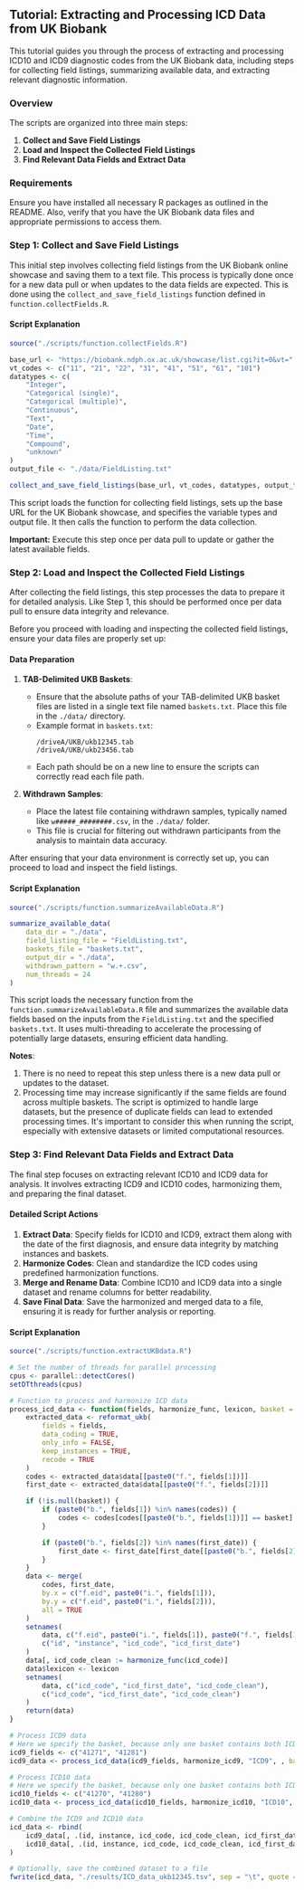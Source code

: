 ## Tutorial: Extracting and Processing ICD Data from UK Biobank

This tutorial guides you through the process of extracting and processing ICD10 and ICD9 diagnostic codes from the UK Biobank data, including steps for collecting field listings, summarizing available data, and extracting relevant diagnostic information.

### Overview

The scripts are organized into three main steps:
1. **Collect and Save Field Listings**
2. **Load and Inspect the Collected Field Listings**
3. **Find Relevant Data Fields and Extract Data**

### Requirements

Ensure you have installed all necessary R packages as outlined in the README. Also, verify that you have the UK Biobank data files and appropriate permissions to access them.

### Step 1: Collect and Save Field Listings

This initial step involves collecting field listings from the UK Biobank online showcase and saving them to a text file. This process is typically done once for a new data pull or when updates to the data fields are expected. This is done using the `collect_and_save_field_listings` function defined in `function.collectFields.R`.

#### Script Explanation

```R
source("./scripts/function.collectFields.R")

base_url <- "https://biobank.ndph.ox.ac.uk/showcase/list.cgi?it=0&vt="
vt_codes <- c("11", "21", "22", "31", "41", "51", "61", "101")
datatypes <- c(
    "Integer",
    "Categorical (single)",
    "Categorical (multiple)",
    "Continuous",
    "Text",
    "Date",
    "Time",
    "Compound",
    "unknown"
)
output_file <- "./data/FieldListing.txt"

collect_and_save_field_listings(base_url, vt_codes, datatypes, output_file)
```

This script loads the function for collecting field listings, sets up the base URL for the UK Biobank showcase, and specifies the variable types and output file. It then calls the function to perform the data collection.

**Important:** Execute this step once per data pull to update or gather the latest available fields.

### Step 2: Load and Inspect the Collected Field Listings

After collecting the field listings, this step processes the data to prepare it for detailed analysis. Like Step 1, this should be performed once per data pull to ensure data integrity and relevance.

Before you proceed with loading and inspecting the collected field listings, ensure your data files are properly set up:

#### Data Preparation

1. **TAB-Delimited UKB Baskets**:
   - Ensure that the absolute paths of your TAB-delimited UKB basket files are listed in a single text file named `baskets.txt`. Place this file in the `./data/` directory.
   - Example format in `baskets.txt`:
     ```
     /driveA/UKB/ukb12345.tab
     /driveA/UKB/ukb23456.tab
     ```
   - Each path should be on a new line to ensure the scripts can correctly read each file path.

2. **Withdrawn Samples**:
   - Place the latest file containing withdrawn samples, typically named like `w#####_########.csv`, in the `./data/` folder.
   - This file is crucial for filtering out withdrawn participants from the analysis to maintain data accuracy.

After ensuring that your data environment is correctly set up, you can proceed to load and inspect the field listings.

#### Script Explanation

```R
source("./scripts/function.summarizeAvailableData.R")

summarize_available_data(
    data_dir = "./data",
    field_listing_file = "FieldListing.txt",
    baskets_file = "baskets.txt",
    output_dir = "./data",
    withdrawn_pattern = "w.+.csv",
    num_threads = 24
)
```

This script loads the necessary function from the `function.summarizeAvailableData.R` file and summarizes the available data fields based on the inputs from the `FieldListing.txt` and the specified `baskets.txt`. It uses multi-threading to accelerate the processing of potentially large datasets, ensuring efficient data handling.

**Notes**:  
1. There is no need to repeat this step unless there is a new data pull or updates to the dataset.
2. Processing time may increase significantly if the same fields are found across multiple baskets. The script is optimized to handle large datasets, but the presence of duplicate fields can lead to extended processing times. It's important to consider this when running the script, especially with extensive datasets or limited computational resources.

### Step 3: Find Relevant Data Fields and Extract Data

The final step focuses on extracting relevant ICD10 and ICD9 data for analysis. It involves extracting ICD9 and ICD10 codes, harmonizing them, and preparing the final dataset.

#### Detailed Script Actions

1. **Extract Data**: Specify fields for ICD10 and ICD9, extract them along with the date of the first diagnosis, and ensure data integrity by matching instances and baskets.
2. **Harmonize Codes**: Clean and standardize the ICD codes using predefined harmonization functions.
3. **Merge and Rename Data**: Combine ICD10 and ICD9 data into a single dataset and rename columns for better readability.
4. **Save Final Data**: Save the harmonized and merged data to a file, ensuring it is ready for further analysis or reporting.

#### Script Explanation

```R
source("./scripts/function.extractUKBdata.R")

# Set the number of threads for parallel processing
cpus <- parallel::detectCores()
setDTthreads(cpus)

# Function to process and harmonize ICD data
process_icd_data <- function(fields, harmonize_func, lexicon, basket = NULL) {
    extracted_data <- reformat_ukb(
        fields = fields,
        data_coding = TRUE,
        only_info = FALSE,
        keep_instances = TRUE,
        recode = TRUE
    )
    codes <- extracted_data$data[[paste0("f.", fields[1])]]
    first_date <- extracted_data$data[[paste0("f.", fields[2])]]

    if (!is.null(basket)) {
        if (paste0("b.", fields[1]) %in% names(codes)) {
            codes <- codes[codes[[paste0("b.", fields[1])]] == basket]
        }

        if (paste0("b.", fields[2]) %in% names(first_date)) {
            first_date <- first_date[first_date[[paste0("b.", fields[2])]] == basket]
        }
    }
    data <- merge(
        codes, first_date,
        by.x = c("f.eid", paste0("i.", fields[1])),
        by.y = c("f.eid", paste0("i.", fields[2])),
        all = TRUE
    )
    setnames(
        data, c("f.eid", paste0("i.", fields[1]), paste0("f.", fields[1]), paste0("f.", fields[2])),
        c("id", "instance", "icd_code", "icd_first_date")
    )
    data[, icd_code_clean := harmonize_func(icd_code)]
    data$lexicon <- lexicon
    setnames(
        data, c("icd_code", "icd_first_date", "icd_code_clean"),
        c("icd_code", "icd_first_date", "icd_code_clean")
    )
    return(data)
}

# Process ICD9 data
# Here we specify the basket, because only one basket contains both ICD9 fields (code and date) and thus the same instance IDs
icd9_fields <- c("41271", "41281")
icd9_data <- process_icd_data(icd9_fields, harmonize_icd9, "ICD9", , basket = "ukb12345")

# Process ICD10 data
# Here we specify the basket, because only one basket contains both ICD10 fields (code and date) and thus the same instance IDs
icd10_fields <- c("41270", "41280")
icd10_data <- process_icd_data(icd10_fields, harmonize_icd10, "ICD10", basket = "ukb12345")

# Combine the ICD9 and ICD10 data
icd_data <- rbind(
    icd9_data[, .(id, instance, icd_code, icd_code_clean, icd_first_date, lexicon)],
    icd10_data[, .(id, instance, icd_code, icd_code_clean, icd_first_date, lexicon)]
)

# Optionally, save the combined dataset to a file
fwrite(icd_data, "./results/ICD_data_ukb12345.tsv", sep = "\t", quote = TRUE, row.names = FALSE, col.names = TRUE)
```
